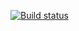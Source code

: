 [![Build status](https://ci.appveyor.com/api/projects/status/k3m92af0t7gluwni?svg=true)](https://ci.appveyor.com/project/NekrasovaMN/postmanecho-4ui4y)
